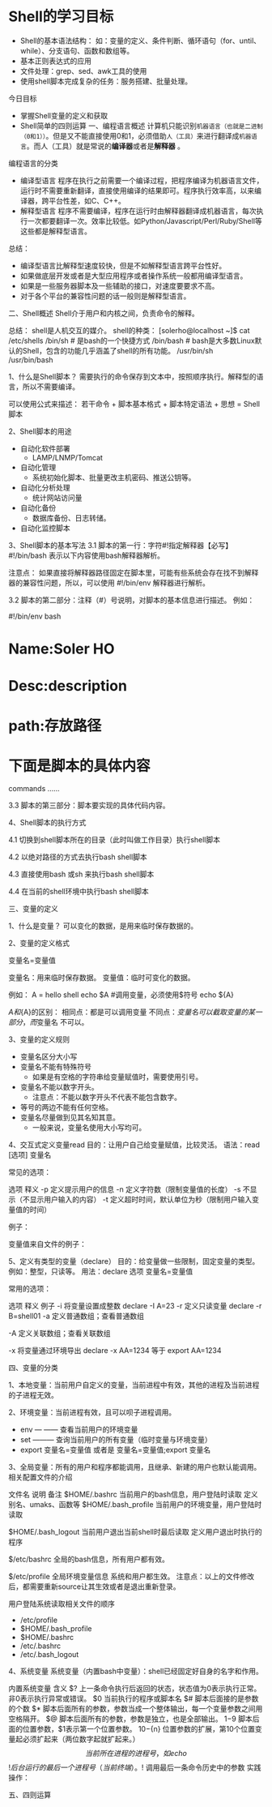 # Shell的学习目标
* Shell的基本语法结构：
如：变量的定义、条件判断、循环语句（for、until、while）、分支语句、函数和数组等。
* 基本正则表达式的应用
* 文件处理：grep、sed、awk工具的使用
* 使用shell脚本完成复杂的任务：服务搭建、批量处理。

今日目标
* 掌握Shell变量的定义和获取
* Shell简单的四则运算
一、编程语言概述
计算机只能识别`机器语言（也就是二进制（0和1））`。但是又不能直接使用0和1，必须借助`人（工具）`来进行翻译成`机器语言`。而人（工具）就是常说的**编译器**或者是**解释器** 。

编程语言的分类




* 编译型语言
程序在执行之前需要一个编译过程，把程序编译为机器语言文件，运行时不需要重新翻译，直接使用编译的结果即可。程序执行效率高，以来编译器，跨平台性差，如C、C++。
* 解释型语言
程序不需要编译，程序在运行时由解释器翻译成机器语言，每次执行一次都要翻译一次。效率比较低。如Python/Javascript/Perl/Ruby/Shell等这些都是解释型语言。


总结：
* 编译型语言比解释型速度较快，但是不如解释型语言跨平台性好。
* 如果做底层开发或者是大型应用程序或者操作系统一般都用编译型语言。
* 如果是一些服务器脚本及一些辅助的接口，对速度要要求不高。
* 对于各个平台的兼容性问题的话一般则是解释型语言。


二、Shell概述
Shell介于用户和内核之间，负责命令的解释。


总结：
shell是人机交互的媒介。
shell的种类：
[solerho@localhost ~]$ cat /etc/shells
/bin/sh                                        # 是bash的一个快捷方式
/bin/bash                                    # bash是大多数Linux默认的Shell，包含的功能几乎涵盖了shell的所有功能。
/usr/bin/sh                                   
/usr/bin/bash

1、什么是Shell脚本？
需要执行的命令保存到文本中，按照顺序执行。解释型的语言，所以不需要编译。

可以使用公式来描述：
若干命令 + 脚本基本格式 + 脚本特定语法 + 思想  = Shell脚本

2、Shell脚本的用途
* 自动化软件部署
    * LAMP/LNMP/Tomcat
* 自动化管理
    * 系统初始化脚本、批量更改主机密码、推送公钥等。
* 自动化分析处理
    * 统计网站访问量
* 自动化备份
    * 数据库备份、日志转储。
* 自动化监控脚本

3、Shell脚本的基本写法
3.1 脚本的第一行：字符#!指定解释器【必写】
#!/bin/bash 表示以下内容使用bash解释器解析。

注意点：
如果直接将解释器路径固定在脚本里，可能有些系统会存在找不到解释器的兼容性问题，所以，可以使用 #!/bin/env 解释器进行解析。

3.2 脚本的第二部分：注释（#）号说明，对脚本的基本信息进行描述。
例如：

#!/bin/env bash

# Name:Soler HO
# Desc:description
# path:存放路径

# 下面是脚本的具体内容
commands
…...

3.3 脚本的第三部分：脚本要实现的具体代码内容。

4、Shell脚本的执行方式

4.1 切换到shell脚本所在的目录（此时叫做工作目录）执行shell脚本

4.2 以绝对路径的方式去执行bash shell脚本

4.3 直接使用bash 或sh 来执行bash shell脚本

4.4 在当前的shell环境中执行bash shell脚本

三、变量的定义

1、什么是变量？
可以变化的数据，是用来临时保存数据的。

2、变量的定义格式

变量名=变量值

变量名：用来临时保存数据。
变量值：临时可变化的数据。

例如：
A = hello shell
echo $A      #调用变量，必须使用$符号
echo ${A}

$A和${A}的区别：
相同点：都是可以调用变量
不同点：${变量名}可以截取变量的某一部分，而$变量名 不可以。


3、变量的定义规则
* 变量名区分大小写
* 变量名不能有特殊符号
    * 如果是有空格的字符串给变量赋值时，需要使用引号。
* 变量名不能以数字开头。
    * 注意点：不能以数字开头不代表不能包含数字。
* 等号的两边不能有任何空格。
* 变量名尽量做到见其名知其意。
    * 一般来说，变量名使用大小写均可。

4、交互式定义变量read
目的：让用户自己给变量赋值，比较灵活。
语法：read [选项] 变量名

常见的选项：

选项
释义
-p
定义提示用户的信息
-n
定义字符数（限制变量值的长度）
-s
不显示（不显示用户输入的内容）
-t
定义超时时间，默认单位为秒（限制用户输入变量值的时间）

例子：


变量值来自文件的例子：


5、定义有类型的变量（declare）
目的：给变量做一些限制，固定变量的类型。例如：整型，只读等。
用法：declare 选项 变量名=变量值

常用的选项：

选项
释义
例子
-i
将变量设置成整数
declare -I A=23
-r
定义只读变量
declare -r B=shell01
-a
定义普通数组；查看普通数组

-A
定义关联数组；查看关联数组

-x
将变量通过环境导出
declare -x AA=1234 等于 export AA=1234

四、变量的分类

1、本地变量：当前用户自定义的变量，当前进程中有效，其他的进程及当前进程的子进程无效。

2、环境变量：当前进程有效，且可以呗子进程调用。
* env  — —— 查看当前用户的环境变量
* set    ——— 查询当前用户的所有变量（临时变量与环境变量）
* export 变量名=变量值 或者是 变量名=变量值;export 变量名




3、全局变量：所有的用户和程序都能调用，且继承、新建的用户也默认能调用。
相关配置文件的介绍


文件名
说明
备注
$HOME/.bashrc
当前用户的bash信息，用户登陆时读取
定义别名、umaks、函数等
$HOME/.bash_profile
当前用户的环境变量，用户登陆时读取

$HOME/.bash_logout
当前用户退出当前shell时最后读取
定义用户退出时执行的程序

$/etc/bashrc
全局的bash信息，所有用户都有效。

$/etc/profile
全局环境变量信息
系统和用户都生效。
注意点：以上的文件修改后，都需要重新source让其生效或者是退出重新登录。

用户登陆系统读取相关文件的顺序
* /etc/profile
* $HOME/.bash_profile
* $HOME/.bashrc
* /etc/.bashrc
* /etc/.bash_logout

4、系统变量
系统变量（内置bash中变量）：shell已经固定好自身的名字和作用。


内置系统变量
含义
$?
上一条命令执行后返回的状态，状态值为0表示执行正常。非0表示执行异常或错误。
$0
当前执行的程序或脚本名
$#
脚本后面接的是参数的个数
$*
脚本后面所有的参数，参数当成一个整体输出，每一个变量参数之间用空格隔开。
$@
脚本后面所有的参数，参数是独立，也是全部输出。
$1-$9
脚本后面的位置参数，$1表示第一个位置参数。
${10}-${n}
位置参数的扩展，第10个位置变量起必须扩起来（两位数字起就扩起来。）
$$
当前所在进程的进程号，如echo $$
$!
后台运行的最后一个进程号（当前终端）。
!$
调用最后一条命令历史中的参数
实践操作：



五、四则运算






